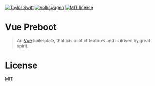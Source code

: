 [![Taylor Swift](https://img.shields.io/badge/secured%20by-taylor%20swift-brightgreen.svg)](https://twitter.com/SwiftOnSecurity)
[![Volkswagen](https://auchenberg.github.io/volkswagen/volkswargen_ci.svg?v=1)](https://github.com/auchenberg/volkswagen)
[![MIT license](http://img.shields.io/badge/license-MIT-brightgreen.svg)](http://opensource.org/licenses/MIT)

# Vue Preboot

> An [Vue](https://vuejs.org/) boilerplate, that has a lot of features and is driven by great spirit.

# License
[MIT](/LICENSE)
